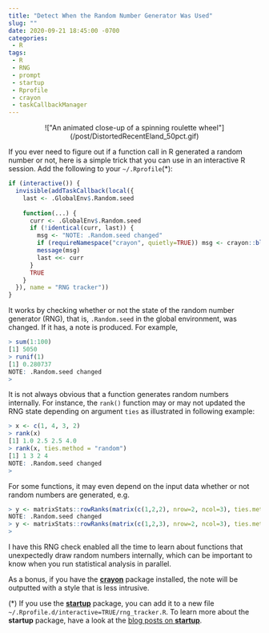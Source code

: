 ```yaml
---
title: "Detect When the Random Number Generator Was Used"
slug: ""
date: 2020-09-21 18:45:00 -0700
categories:
 - R
tags:
 - R
 - RNG
 - prompt
 - startup
 - Rprofile
 - crayon
 - taskCallbackManager
---
```


<center>
!["An animated close-up of a spinning roulette wheel"](/post/DistortedRecentEland_50pct.gif)
</center>

If you ever need to figure out if a function call in R generated a random number or not, here is a simple trick that you can use in an interactive R session.  Add the following to your `~/.Rprofile`(*):

```r
if (interactive()) {
  invisible(addTaskCallback(local({
    last <- .GlobalEnv$.Random.seed
    
    function(...) {
      curr <- .GlobalEnv$.Random.seed
      if (!identical(curr, last)) {
        msg <- "NOTE: .Random.seed changed"
        if (requireNamespace("crayon", quietly=TRUE)) msg <- crayon::blurred(msg)
        message(msg)
        last <<- curr
      }
      TRUE
    }
  }), name = "RNG tracker"))
}
```

It works by checking whether or not the state of the random number generator (RNG), that is, `.Random.seed` in the global environment, was changed.  If it has, a note is produced.  For example,

```r
> sum(1:100)
[1] 5050
> runif(1)
[1] 0.280737
NOTE: .Random.seed changed
> 
```

It is not always obvious that a function generates random numbers internally.  For instance, the `rank()` function may or may not updated the RNG state depending on argument `ties` as illustrated in following example:

```r
> x <- c(1, 4, 3, 2)
> rank(x)
[1] 1.0 2.5 2.5 4.0
> rank(x, ties.method = "random")
[1] 1 3 2 4
NOTE: .Random.seed changed
> 
```

For some functions, it may even depend on the input data whether or not random numbers are generated, e.g.

```r
> y <- matrixStats::rowRanks(matrix(c(1,2,2), nrow=2, ncol=3), ties.method = "random")
NOTE: .Random.seed changed
> y <- matrixStats::rowRanks(matrix(c(1,2,3), nrow=2, ncol=3), ties.method = "random")
> 
```

I have this RNG check enabled all the time to learn about functions that unexpectedly draw random numbers internally, which can be important to know when you run statistical analysis in parallel.

As a bonus, if you have the **[crayon]** package installed, the note will be outputted with a style that is less intrusive.

(*) If you use the **[startup]** package, you can add it to a new file `~/.Rprofile.d/interactive=TRUE/rng_tracker.R`.  To learn more about the **startup** package, have a look at the [blog posts on **startup**](/tags/startup/).


[crayon]: https://cran.r-project.org/package=crayon
[startup]: https://cran.r-project.org/package=startup
[GitHub]: https://github.com/HenrikBengtsson/future
[Twitter]: https://twitter.com/henrikbengtsson
